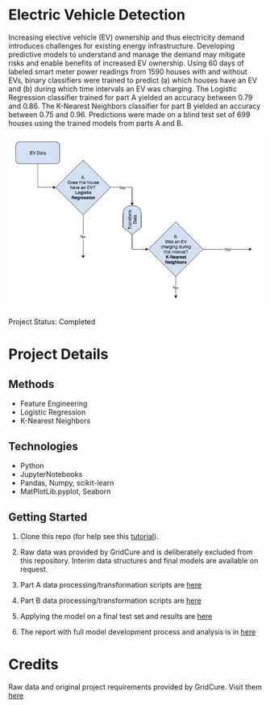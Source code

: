# Electric Vehicle Detection  
Increasing elective vehicle (EV) ownership and thus electricity demand introduces challenges for existing energy infrastructure. Developing predictive models to understand and manage the demand may mitigate risks and enable benefits of increased EV ownership. Using 60 days of labeled smart meter power readings from 1590 houses with and without EVs, binary classifiers were trained to predict (a) which houses have an EV and (b) during which time intervals an EV was charging. The Logistic Regression classifier trained for part A yielded an accuracy between 0.79 and 0.86. The K-Nearest Neighbors classifier for part B yielded an accuracy between 0.75 and 0.96. Predictions were made on a blind test set of 699 houses using the trained models from parts A and B.

![Project Classifiers](https://github.com/AndreaKeane/electric-vehicle-detection/blob/master/figures/classifier_chain.png)

Project Status: Completed

# Project Details  
## Methods  
* Feature Engineering  
* Logistic Regression  
* K-Nearest Neighbors

## Technologies  
* Python  
* JupyterNotebooks 
* Pandas, Numpy, scikit-learn
* MatPlotLib.pyplot, Seaborn  

## Getting Started

1. Clone this repo (for help see this [tutorial](https://help.github.com/articles/cloning-a-repository/)).

2. Raw data was provided by GridCure and is deliberately excluded from this repository. Interim data structures and final models are available on request. 
    
3. Part A data processing/transformation scripts are [here](https://github.com/AndreaKeane/electric-vehicle-detection/tree/master/source/part_a)  

4. Part B data processing/transformation scripts are [here](https://github.com/AndreaKeane/electric-vehicle-detection/tree/master/source/part_b)

5. Applying the model on a final test set and results are [here](https://github.com/AndreaKeane/electric-vehicle-detection/tree/master/source/final_test)

6. The report with full model development process and analysis is in [here](https://github.com/AndreaKeane/electric-vehicle-detection/blob/master/report.pdf)

# Credits
Raw data and original project requirements provided by GridCure. Visit them [here](https://www.gridcure.com/)


